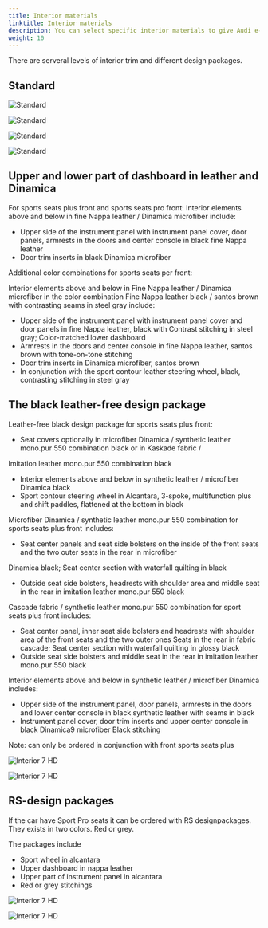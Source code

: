 ```yaml
---
title: Interior materials
linktitle: Interior materials
description: You can select specific interior materials to give Audi e-tron GT a more exclusive look
weight: 10
---
```


There are serveral levels of interior trim and different design packages.

## Standard

![Standard](interior_standard_1.jpg "Standard interior trim")

![Standard](interior_standard_2.jpg "Standard interior trim")

![Standard](interior_standard_3.jpg "Standard dashboard with syntetic leather and carbon inlay")

![Standard](interior_standard_4.jpg "Standard dashboard with syntetic leather and carbon inlay")


## Upper and lower part of dashboard in leather and Dinamica

For sports seats plus front and sports seats pro front:
Interior elements above and below in fine Nappa leather / Dinamica microfiber include:

- Upper side of the instrument panel with instrument panel cover, door panels, armrests in the doors and center console in black fine Nappa leather
- Door trim inserts in black Dinamica microfiber

Additional color combinations for sports seats per front:

Interior elements above and below in Fine Nappa leather / Dinamica microfiber in the color combination Fine Nappa leather black / santos brown with contrasting seams in steel gray include:

- Upper side of the instrument panel with instrument panel cover and door panels in fine Nappa leather, black with Contrast stitching in steel gray; Color-matched lower dashboard
- Armrests in the doors and center console in fine Nappa leather, santos brown with tone-on-tone stitching
- Door trim inserts in Dinamica microfiber, santos brown
- In conjunction with the sport contour leather steering wheel, black, contrasting stitching in steel gray

## The black leather-free design package

Leather-free black design package for sports seats plus front:

- Seat covers optionally in microfiber Dinamica / synthetic leather mono.pur 550 combination black or in Kaskade fabric /

Imitation leather mono.pur 550 combination black

- Interior elements above and below in synthetic leather / microfiber Dinamica black
- Sport contour steering wheel in Alcantara, 3-spoke, multifunction plus and shift paddles, flattened at the bottom in black

Microfiber Dinamica / synthetic leather mono.pur 550 combination for sports seats plus front includes:

- Seat center panels and seat side bolsters on the inside of the front seats and the two outer seats in the rear in microfiber

Dinamica black; Seat center section with waterfall quilting in black

-  Outside seat side bolsters, headrests with shoulder area and middle seat in the rear in imitation leather mono.pur 550
black

Cascade fabric / synthetic leather mono.pur 550 combination for sport seats plus front includes:

- Seat center panel, inner seat side bolsters and headrests with shoulder area of ​​the front seats and the two outer ones
Seats in the rear in fabric cascade; Seat center section with waterfall quilting in glossy black
- Outside seat side bolsters and middle seat in the rear in imitation leather mono.pur 550 black

Interior elements above and below in synthetic leather / microfiber Dinamica includes:

- Upper side of the instrument panel, door panels, armrests in the doors and lower center console in black synthetic leather
with seams in black
- Instrument panel cover, door trim inserts and upper center console in black Dinamica9 microfiber
Black stitching

Note: can only be ordered in conjunction with front sports seats plus

![Interior 7 HD](interior_PEH_1.jpg "Leather free interior design package")

![Interior 7 HD](interior_PEH_2.jpg "Leather free interior design package")

## RS-design packages

If the car have Sport Pro seats it can be ordered with RS designpackages. They exists in two colors. Red or grey.

The packages include

- Sport wheel in alcantara
- Upper dashboard in nappa leather
- Upper part of instrument panel in alcantara
- Red or grey stitchings

![Interior 7 HD](interior_PEF_1.jpg "RS Design package with red stiching")

![Interior 7 HD](interior_PEF_2.jpg "RS Design package with red stiching")